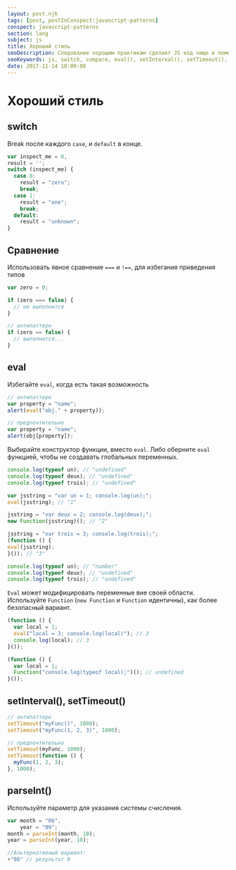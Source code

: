 ```yaml
---
layout: post.njk
tags: [post, postInConspect:javascript-patterns]
conspect: javascript-patterns
section: lang
subject: js
title: Хороший стиль
seoDescription: Следование хорошим практикам сделает JS код чище и поможет предотвратить возможные ошибки и трудноуловимые баги.
seoKeywords: js, switch, compare, eval(), setInterval(), setTimeout(), parseInt()
date: 2017-11-14 10:00:00
---
```

# Хороший стиль

## switch

Break после каждого `case`, и `default` в конце.

```js
var inspect_me = 0,
result = '';
switch (inspect_me) {
  case 0:
    result = "zero";
    break;
  case 1:
    result = "one";
    break;
  default:
    result = "unknown";
}
```

## Сравнение

Использовать явное сравнение `===` и `!==`, для избегания приведения типов

```js
var zero = 0;

if (zero === false) {
  // не выполнится
}

// антипаттерн
if (zero == false) {
  // выполнится...
}
```

## eval

Избегайте `eval`, когда есть такая возможность

```js
// антипаттерн
var property = "name";
alert(eval("obj." + property));

// предпочтительно
var property = "name";
alert(obj[property]);
```

Выбирайте конструктор функции, вместо `eval`. Либо оберните `eval` функцией, чтобы не создавать глобальных переменных.

```js
console.log(typeof un); // "undefined"
console.log(typeof deux); // "undefined"
console.log(typeof trois); // "undefined"

var jsstring = "var un = 1; console.log(un);";
eval(jsstring); // "1"

jsstring = "var deux = 2; console.log(deux);";
new Function(jsstring)(); // "2"

jsstring = "var trois = 3; console.log(trois);";
(function () {
eval(jsstring);
}()); // "3"

console.log(typeof un); // "number"
console.log(typeof deux); // "undefined"
console.log(typeof trois); // "undefined"  
```

`Eval` может модифицировать переменные вне своей области. Используйте `Function` (`new Function` и `Function` идентичны), как более безопасный вариант.

```js
(function () {
  var local = 1;
  eval("local = 3; console.log(local)"); // 3
  console.log(local); // 3
}());

(function () {
  var local = 1;
  Function("console.log(typeof local);")(); // undefined
}());
```

## setInterval(), setTimeout()

```js
// антипаттерн
setTimeout("myFunc()", 1000);
setTimeout("myFunc(1, 2, 3)", 1000);

// предпочтительно
setTimeout(myFunc, 1000);
setTimeout(function () {
  myFunc(1, 2, 3);
}, 1000);
```

## parseInt()

Используйте параметр для указания системы счисления.

```js
var month = "06",
    year = "09";
month = parseInt(month, 10);
year = parseInt(year, 10);

//Альтернативный вариант:
+"08" // результат 8
```